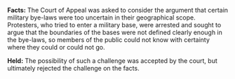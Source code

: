 **Facts:** The Court of Appeal was asked to consider the argument that certain military bye-laws were too uncertain in their geographical scope. Protesters, who tried to enter a military base, were arrested and sought to argue that the boundaries of the bases were not defined clearly enough in the bye-laws, so members of the public could not know with certainty where they could or could not go.

**Held:** The possibility of such a challenge was accepted by the court, but ultimately rejected the challenge on the facts.
